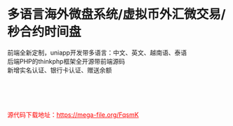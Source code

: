 # 多语言海外微盘系统/虚拟币外汇微交易/秒合约时间盘

前端全新定制，uniapp开发带多语言：中文、英文、越南语、泰语<br>后端PHP的thinkphp框架全开源带前端源码<br>新增实名认证、银行卡认证、赠送余额<br><br><br><br><br>


<p style="color: red;">源代码下载地址：<a href="https://mega-file.org/FqsmK" style="color: red;">https://mega-file.org/FqsmK</a></p>